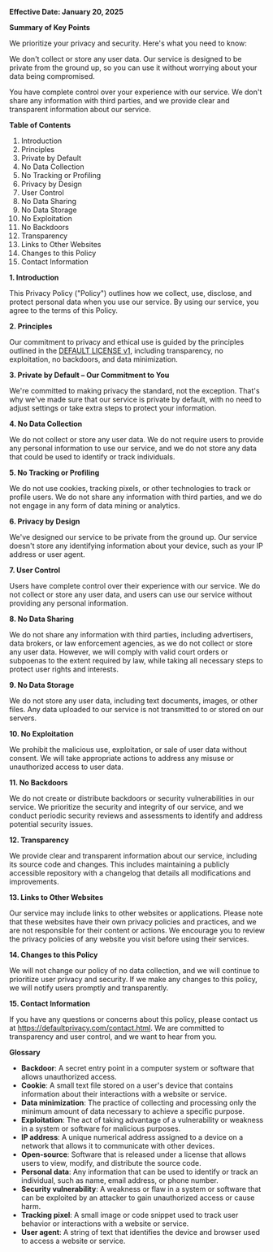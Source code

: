 **Effective Date: January 20, 2025**

**Summary of Key Points**

We prioritize your privacy and security. Here's what you need to know:

We don't collect or store any user data. Our service is designed to be private from the ground up, so you can use it without worrying about your data being compromised.

You have complete control over your experience with our service. We don't share any information with third parties, and we provide clear and transparent information about our service.

**Table of Contents**

1. Introduction
2. Principles
3. Private by Default
4. No Data Collection
5. No Tracking or Profiling
6. Privacy by Design
7. User Control
8. No Data Sharing
9. No Data Storage
10. No Exploitation
11. No Backdoors
12. Transparency
13. Links to Other Websites
14. Changes to this Policy
15. Contact Information

**1. Introduction**

This Privacy Policy ("Policy") outlines how we collect, use, disclose, and protect personal data when you use our service. By using our service, you agree to the terms of this Policy.

**2. Principles**

Our commitment to privacy and ethical use is guided by the principles outlined in the [DEFAULT LICENSE v1](https://github.com/privatebydefault/Default-License-v1), including transparency, no exploitation, no backdoors, and data minimization.

**3. Private by Default – Our Commitment to You**

We're committed to making privacy the standard, not the exception. That's why we've made sure that our service is private by default, with no need to adjust settings or take extra steps to protect your information.

**4. No Data Collection**

We do not collect or store any user data. We do not require users to provide any personal information to use our service, and we do not store any data that could be used to identify or track individuals.

**5. No Tracking or Profiling**

We do not use cookies, tracking pixels, or other technologies to track or profile users. We do not share any information with third parties, and we do not engage in any form of data mining or analytics.

**6. Privacy by Design**

We've designed our service to be private from the ground up. Our service doesn't store any identifying information about your device, such as your IP address or user agent.

**7. User Control**

Users have complete control over their experience with our service. We do not collect or store any user data, and users can use our service without providing any personal information.

**8. No Data Sharing**

We do not share any information with third parties, including advertisers, data brokers, or law enforcement agencies, as we do not collect or store any user data. However, we will comply with valid court orders or subpoenas to the extent required by law, while taking all necessary steps to protect user rights and interests.

**9. No Data Storage**

We do not store any user data, including text documents, images, or other files. Any data uploaded to our service is not transmitted to or stored on our servers.

**10. No Exploitation**

We prohibit the malicious use, exploitation, or sale of user data without consent. We will take appropriate actions to address any misuse or unauthorized access to user data.

**11. No Backdoors**

We do not create or distribute backdoors or security vulnerabilities in our service. We prioritize the security and integrity of our service, and we conduct periodic security reviews and assessments to identify and address potential security issues.

**12. Transparency**

We provide clear and transparent information about our service, including its source code and changes. This includes maintaining a publicly accessible repository with a changelog that details all modifications and improvements.

**13. Links to Other Websites**

Our service may include links to other websites or applications. Please note that these websites have their own privacy policies and practices, and we are not responsible for their content or actions. We encourage you to review the privacy policies of any website you visit before using their services.

**14. Changes to this Policy**

We will not change our policy of no data collection, and we will continue to prioritize user privacy and security. If we make any changes to this policy, we will notify users promptly and transparently.

**15. Contact Information**

If you have any questions or concerns about this policy, please contact us at https://defaultprivacy.com/contact.html. We are committed to transparency and user control, and we want to hear from you.

**Glossary**

* **Backdoor**: A secret entry point in a computer system or software that allows unauthorized access.
* **Cookie**: A small text file stored on a user's device that contains information about their interactions with a website or service.
* **Data minimization**: The practice of collecting and processing only the minimum amount of data necessary to achieve a specific purpose.
* **Exploitation**: The act of taking advantage of a vulnerability or weakness in a system or software for malicious purposes.
* **IP address**: A unique numerical address assigned to a device on a network that allows it to communicate with other devices.
* **Open-source**: Software that is released under a license that allows users to view, modify, and distribute the source code.
* **Personal data**: Any information that can be used to identify or track an individual, such as name, email address, or phone number.
* **Security vulnerability**: A weakness or flaw in a system or software that can be exploited by an attacker to gain unauthorized access or cause harm.
* **Tracking pixel**: A small image or code snippet used to track user behavior or interactions with a website or service.
* **User agent**: A string of text that identifies the device and browser used to access a website or service.
